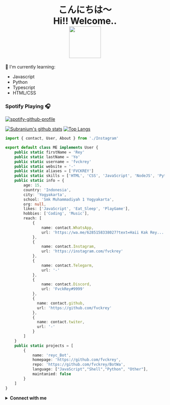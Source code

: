 <h1 align="center">こんにちは〜<alt="hi"><br>Hi!! Welcome..<br><img src="https://i.ibb.co/8NQ0Rp2/unnamed.gif" width="100px" ></h1>

:page_with_curl: I'm currently learning:
- Javascript 
- Python
- Typescript
- HTML/CSS

### Spotify Playing 🎧

[![spotify-github-profile](https://spotify-github-profile.vercel.app/api/view?uid=314iqaa5wlnytjblf2yfa4es5aly&cover_image=true&theme=novatorem)](https://spotify-github-profile.vercel.app/api/view?uid=314iqaa5wlnytjblf2yfa4es5aly&redirect=true)

[![Subranium's github stats](https://github-readme-stats.vercel.app/api?username=saipulanuar&show_icons=true)](https://github.com/fvckreyz/github-readme-stats) 
[![Top Langs](https://github-readme-stats.vercel.app/api/top-langs/?username=fvckreyz&layout=compact)](https://github.com/fvckreyz/github-readme-stats)

```TypeScript
import { contact, User, About } from './Instagram'

export default class ME implements User {
    public static firstName = 'Rey'
    public static lastName = 'Yo'
    public static username = 'fvckrey'
    public static website = '-'
    public static aliases = ['FVCKREY']
    public static skills = ['HTML', 'CSS', 'JavaScript', 'NodeJS', 'Python']
    public static info = {
        age: 15,
        country: 'Indonesia',
        city: 'Yogyakarta',
        school: 'Smk Muhammadiyah 1 Yogyakarta',
        org: null,
        likes: ['JavaScript', 'Eat_Sleep', 'PlayGame'],
        hobbies: ['Coding', 'Music'],
        reach: [
            {
                name: contact.WhatsApp,
                url: 'https://wa.me/6285158338027?text=Haii Kak Rey...'
            },
            {
                name: contact.Instagram,
                url: 'https://instagram.com/fvckrey'
            },
            {
                name: contact.Telegarm,
                url: '-'
            },
            {
                name: contact.Discord,
                url: 'FvckRey#9999'
            },
            {
              name: contact.github,
              url: 'https://github.com/fvckrey'
            },
            {
              name: contact.twiter,
              url: '-'
            }
        ]
    }
    public static projects = [
        {
            name: 'reyc_Bot',
            homepage: 'https://github.com/fvckrey',
            repo: 'https://github.com/fvckrey/BotWa',
            language: ["JavaScript","Shell","Python", "Other"],
            maintanied: false
        }
    ]
}
```
<details>
  <summary><b>Connect with me</b></summary>
  <p align="center">
    <i>Let's connect and chat! We are about to Change the World.</i><br><br>
    <a href="-" target="blank"><img align="center" src="https://cdn.jsdelivr.net/npm/simple-icons@3.0.1/icons/twitter.svg" alt="n1ghtpe0ple420" height="30" width="40" /></a>
    <a href="-" target="blank"><img align="center" src="https://cdn.jsdelivr.net/npm/simple-icons@3.0.1/icons/facebook.svg" alt="n1ghtpe0ple420" height="30" width="40" /></a>
    <a href="https://instagram.com/fvckrey" target="blank"><img align="center" src="https://cdn.jsdelivr.net/npm/simple-icons@3.0.1/icons/instagram.svg" alt="putra.go.id" height="30" width="40" /></a>
  </p>
</details>
